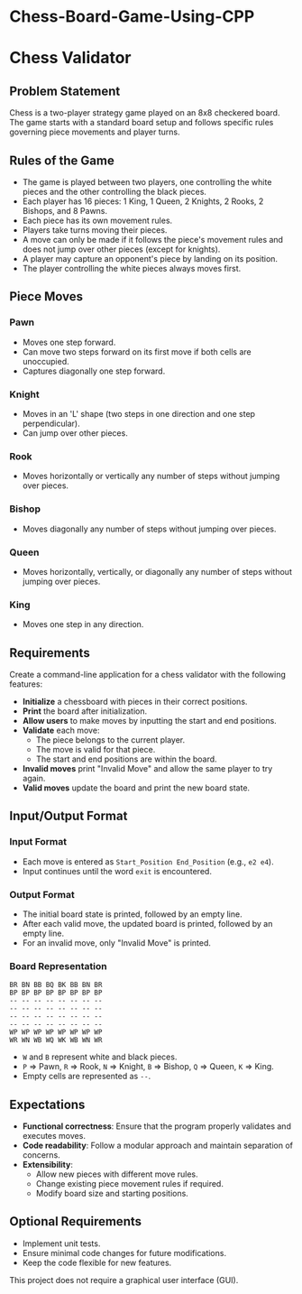 # Chess-Board-Game-Using-CPP

# Chess Validator

## Problem Statement
Chess is a two-player strategy game played on an 8x8 checkered board. The game starts with a standard board setup and follows specific rules governing piece movements and player turns.

## Rules of the Game
- The game is played between two players, one controlling the white pieces and the other controlling the black pieces.
- Each player has 16 pieces: 1 King, 1 Queen, 2 Knights, 2 Rooks, 2 Bishops, and 8 Pawns.
- Each piece has its own movement rules.
- Players take turns moving their pieces.
- A move can only be made if it follows the piece's movement rules and does not jump over other pieces (except for knights).
- A player may capture an opponent's piece by landing on its position.
- The player controlling the white pieces always moves first.

## Piece Moves
### Pawn
- Moves one step forward.
- Can move two steps forward on its first move if both cells are unoccupied.
- Captures diagonally one step forward.

### Knight
- Moves in an 'L' shape (two steps in one direction and one step perpendicular).
- Can jump over other pieces.

### Rook
- Moves horizontally or vertically any number of steps without jumping over pieces.

### Bishop
- Moves diagonally any number of steps without jumping over pieces.

### Queen
- Moves horizontally, vertically, or diagonally any number of steps without jumping over pieces.

### King
- Moves one step in any direction.

## Requirements
Create a command-line application for a chess validator with the following features:

- **Initialize** a chessboard with pieces in their correct positions.
- **Print** the board after initialization.
- **Allow users** to make moves by inputting the start and end positions.
- **Validate** each move:
  - The piece belongs to the current player.
  - The move is valid for that piece.
  - The start and end positions are within the board.
- **Invalid moves** print "Invalid Move" and allow the same player to try again.
- **Valid moves** update the board and print the new board state.

## Input/Output Format
### Input Format
- Each move is entered as `Start_Position End_Position` (e.g., `e2 e4`).
- Input continues until the word `exit` is encountered.

### Output Format
- The initial board state is printed, followed by an empty line.
- After each valid move, the updated board is printed, followed by an empty line.
- For an invalid move, only "Invalid Move" is printed.

### Board Representation
```
BR BN BB BQ BK BB BN BR
BP BP BP BP BP BP BP BP
-- -- -- -- -- -- -- --
-- -- -- -- -- -- -- --
-- -- -- -- -- -- -- --
-- -- -- -- -- -- -- --
WP WP WP WP WP WP WP WP
WR WN WB WQ WK WB WN WR
```
- `W` and `B` represent white and black pieces.
- `P` => Pawn, `R` => Rook, `N` => Knight, `B` => Bishop, `Q` => Queen, `K` => King.
- Empty cells are represented as `--`.

## Expectations
- **Functional correctness**: Ensure that the program properly validates and executes moves.
- **Code readability**: Follow a modular approach and maintain separation of concerns.
- **Extensibility**:
  - Allow new pieces with different move rules.
  - Change existing piece movement rules if required.
  - Modify board size and starting positions.

## Optional Requirements
- Implement unit tests.
- Ensure minimal code changes for future modifications.
- Keep the code flexible for new features.

This project does not require a graphical user interface (GUI).

